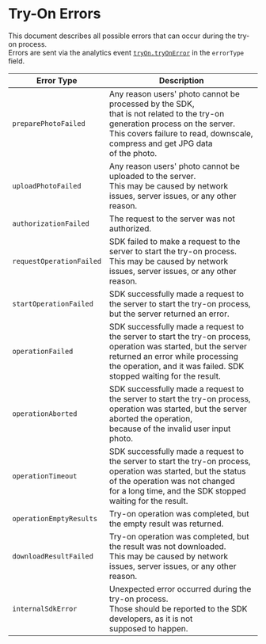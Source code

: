 # Try-On Errors

This document describes all possible errors that can occur during the try-on process.<br>
Errors are sent via the analytics event [`tryOn.tryOnError`](analytics.md#try-on-events) in the `errorType` field.

| Error Type | Description |
|------------|-------------|
| `preparePhotoFailed` | Any reason users' photo cannot be processed by the SDK,<br>that is not related to the try-on generation process on the server.<br>This covers failure to read, downscale, compress and get JPG data<br>of the photo. |
| `uploadPhotoFailed` | Any reason users' photo cannot be uploaded to the server.<br>This may be caused by network issues, server issues, or any other reason. |
| `authorizationFailed` | The request to the server was not authorized. |
| `requestOperationFailed` | SDK failed to make a request to the server to start the try-on process.<br>This may be caused by network issues, server issues, or any other reason. |
| `startOperationFailed` | SDK successfully made a request to the server to start the try-on process,<br>but the server returned an error. |
| `operationFailed` | SDK successfully made a request to the server to start the try-on process,<br>operation was started, but the server returned an error while processing<br>the operation, and it was failed. SDK stopped waiting for the result. |
| `operationAborted` | SDK successfully made a request to the server to start the try-on process,<br>operation was started, but the server aborted the operation,<br>because of the invalid user input photo. |
| `operationTimeout` | SDK successfully made a request to the server to start the try-on process,<br>operation was started, but the status of the operation was not changed<br>for a long time, and the SDK stopped waiting for the result. |
| `operationEmptyResults` | Try-on operation was completed, but the empty result was returned. |
| `downloadResultFailed` | Try-on operation was completed, but the result was not downloaded.<br>This may be caused by network issues, server issues, or any other reason. |
| `internalSdkError` | Unexpected error occurred during the try-on process.<br>Those should be reported to the SDK developers, as it is not<br>supposed to happen. |

